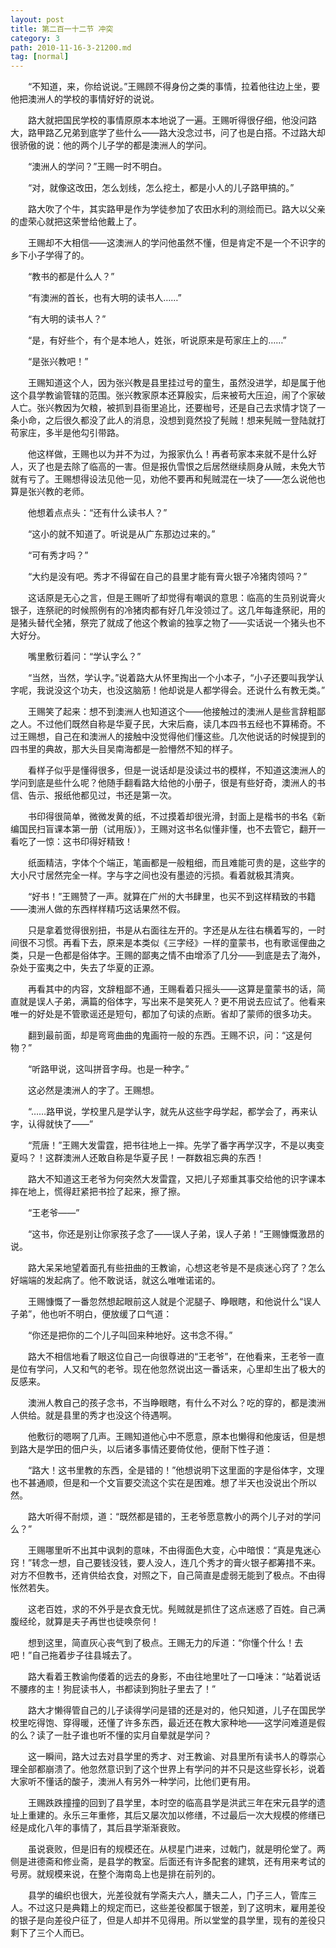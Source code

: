 ```yaml
---
layout: post
title: 第二百一十二节 冲突
category: 3
path: 2010-11-16-3-21200.md
tag: [normal]
---
```


　　“不知道，来，你给说说。”王赐顾不得身份之类的事情，拉着他往边上坐，要他把澳洲人的学校的事情好好的说说。

　　路大就把国民学校的事情原原本本地说了一遍。王赐听得很仔细，他没问路大，路甲路乙兄弟到底学了些什么——路大没念过书，问了也是白搭。不过路大却很骄傲的说：他的两个儿子学的都是澳洲人的学问。

　　“澳洲人的学问？”王赐一时不明白。

　　“对，就像这改田，怎么划线，怎么挖土，都是小人的儿子路甲搞的。”

　　路大吹了个牛，其实路甲是作为学徒参加了农田水利的测绘而已。路大以父亲的虚荣心就把这荣誉给他戴上了。

　　王赐却不大相信——这澳洲人的学问他虽然不懂，但是肯定不是一个不识字的乡下小子学得了的。

　　“教书的都是什么人？”

　　“有澳洲的首长，也有大明的读书人……”

　　“有大明的读书人？”

　　“是，有好些个，有个是本地人，姓张，听说原来是苟家庄上的……”

　　“是张兴教吧！”

　　王赐知道这个人，因为张兴教是县里挂过号的童生，虽然没进学，却是属于他这个县学教谕管辖的范围。张兴教家原本还算殷实，后来被苟大压迫，闹了个家破人亡。张兴教因为欠粮，被抓到县衙里追比，还要枷号，还是自己去求情才饶了一条小命，之后很久都没了此人的消息，没想到竟然投了髡贼！想来髡贼一登陆就打苟家庄，多半是他勾引带路。

　　他这样做，王赐也以为并不为过，为报家仇么！再者苟家本来就不是什么好人，灭了也是去除了临高的一害。但是报仇雪恨之后居然继续厕身从贼，未免大节就有亏了。王赐想得设法见他一见，劝他不要再和髡贼混在一块了——怎么说他也算是张兴教的老师。

　　他想着点点头：“还有什么读书人？”

　　“这小的就不知道了。听说是从广东那边过来的。”

　　“可有秀才吗？”

　　“大约是没有吧。秀才不得留在自己的县里才能有膏火银子冷猪肉领吗？”

　　这话原是无心之言，但是王赐听了却觉得有嘲讽的意思：临高的生员别说膏火银子，连祭祀的时候照例有的冷猪肉都有好几年没领过了。这几年每逢祭祀，用的是猪头替代全猪，祭完了就成了他这个教谕的独享之物了——实话说一个猪头也不大好分。

　　嘴里敷衍着问：“学认字么？”

　　“当然，当然，学认字。”说着路大从怀里掏出一个小本子，“小子还要叫我学认字呢，我说没这个功夫，也没这脑筋！他却说是人都学得会。还说什么有教无类。”

　　王赐笑了起来：想不到澳洲人也知道这个——他接触过的澳洲人是些言辞粗鄙之人。不过他们既然自称是华夏子民，大宋后裔，读几本四书五经也不算稀奇。不过王赐想，自己在和澳洲人的接触中没觉得他们懂这些。几次他说话的时候提到的四书里的典故，那大头目吴南海都是一脸懵然不知的样子。

　　看样子似乎是懂得很多，但是一说话却是没读过书的模样，不知道这澳洲人的学问到底是些什么呢？他随手翻看路大给他的小册子，很是有些好奇，澳洲人的书信、告示、报纸他都见过，书还是第一次。

　　书印得很简单，微微发黄的纸，不过摸着却很光滑，封面上是楷书的书名《新编国民扫盲课本第一册（试用版）》，王赐对这书名似懂非懂，也不去管它，翻开一看吃了一惊：这书印得好精致！

　　纸面精洁，字体个个端正，笔画都是一般粗细，而且难能可贵的是，这些字的大小尺寸居然完全一样。字与字之间也没有墨迹的污损。看着就极其清爽。

　　“好书！”王赐赞了一声。就算在广州的大书肆里，也买不到这样精致的书籍——澳洲人做的东西样样精巧这话果然不假。

　　只是拿着觉得很别扭，书是从右面往左开的。字还是从左往右横着写的，一时间很不习惯。再看下去，原来是本类似《三字经》一样的童蒙书，也有歌谣俚曲之类，只是一色都是俗体字。王赐的鄙夷之情不由增添了几分——到底是去了海外，杂处于蛮夷之中，失去了华夏的正源。

　　再看其中的内容，文辞粗鄙不通，王赐看着只摇头——这算是童蒙书的话，简直就是误人子弟，满篇的俗体字，写出来不是笑死人？更不用说去应试了。他看来唯一的好处是不管歌谣还是短句，都加了句读的点断。省却了蒙师的很多功夫。

　　翻到最前面，却是弯弯曲曲的鬼画符一般的东西。王赐不识，问：“这是何物？”

　　“听路甲说，这叫拼音字母。也是一种字。”

　　这必然是澳洲人的字了。王赐想。

　　“……路甲说，学校里凡是学认字，就先从这些字母学起，都学会了，再来认字，认得就快了——”

　　“荒唐！”王赐大发雷霆，把书往地上一摔。先学了番字再学汉字，不是以夷变夏吗？！这群澳洲人还敢自称是华夏子民！一群数祖忘典的东西！

　　路大不知道这王老爷为何突然大发雷霆，又把儿子郑重其事交给他的识字课本摔在地上，慌得赶紧把书捡了起来，擦了擦。

　　“王老爷——”

　　“这书，你还是别让你家孩子念了——误人子弟，误人子弟！”王赐慷慨激昂的说。

　　路大呆呆地望着面孔有些扭曲的王教谕，心想这老爷是不是痰迷心窍了？怎么好端端的发起病了。他不敢说话，就这么唯唯诺诺的。

　　王赐慷慨了一番忽然想起眼前这人就是个泥腿子、睁眼瞎，和他说什么“误人子弟”，他也听不明白，便放缓了口气道：

　　“你还是把你的二个儿子叫回来种地好。这书念不得。”

　　路大不相信地看了眼这位自己一向很尊进的“王老爷”，在他看来，王老爷一直是位有学问，人又和气的老爷。现在他忽然说出这一番话来，心里却生出了极大的反感来。

　　澳洲人教自己的孩子念书，不当睁眼瞎，有什么不对么？吃的穿的，都是澳洲人供给。就是县里的秀才也没这个待遇啊。

　　他敷衍的嗯啊了几声。王赐知道他心中不愿意，原本也懒得和他废话，但是想到路大是学田的佃户头，以后诸多事情还要倚仗他，便耐下性子道：

　　“路大！这书里教的东西，全是错的！”他想说明下这里面的字是俗体字，文理也不甚通顺，但是和一个文盲要交流这个实在是困难。想了半天也没说出个所以然。

　　路大听得不耐烦，道：“既然都是错的，王老爷愿意教小的两个儿子对的学问么？”

　　王赐哪里听不出其中讽刺的意味，不由得面色大变，心中暗恨：“真是鬼迷心窍！”转念一想，自己要钱没钱，要人没人，连几个秀才的膏火银子都筹措不来。对方不但教书，还肯供给衣食，对照之下，自己简直是虚弱无能到了极点。不由得怅然若失。

　　这老百姓，求的不外乎是衣食无忧。髡贼就是抓住了这点迷惑了百姓。自己满腹经纶，就算是夫子再世也徒唤奈何！

　　想到这里，简直灰心丧气到了极点。王赐无力的斥道：“你懂个什么！去吧！”自己拖着步子往县城去了。

　　路大看着王教谕佝偻着的远去的身影，不由往地里吐了一口唾沫：“站着说话不腰疼的主！狗屁读书人，书都读到狗肚子里去了！”

　　路大才懒得管自己的儿子读得学问是错的还是对的，他只知道，儿子在国民学校里吃得饱、穿得暖，还懂了许多东西，最近还在教大家种地——这学问难道是假的么？读了一肚子谁也听不懂的实月自晕就是学问？

　　这一瞬间，路大过去对县学里的秀才、对王教谕、对县里所有读书人的尊崇心理全部都崩溃了。他忽然意识到了这个世界上有学问的并不只是这些穿长衫，说着大家听不懂话的酸子，澳洲人有另外一种学问，比他们更有用。

　　王赐跌跌撞撞的回到了县学里，本时空的临高县学是洪武三年在宋元县学的遗址上重建的。永乐三年重修，其后又屡次加以修缮，不过最后一次大规模的修缮已经是成化八年的事情了，其后县学渐渐衰败。

　　虽说衰败，但是旧有的规模还在。从棂星门进来，过戟门，就是明伦堂了。两侧是进德斋和修业斋，是县学的教室。后面还有许多配套的建筑，还有用来考试的号房。就规模来说，在整个海南岛上也是排在前列的。

　　县学的编织也很大，光差役就有学斋夫六人，膳夫二人，门子三人，管库三人。不过这只是典籍上的规定而已，这些差役都属于银差，到了这明末，雇用差役的银子是向差役户征了，但是人却并不见得用。所以堂堂的县学里，现有的差役只剩下了三个人而已。
